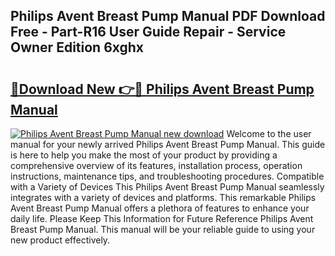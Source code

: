 ## Philips Avent Breast Pump Manual PDF Download Free - Part-R16 User Guide Repair - Service Owner Edition 6xghx

# <h2><a href="http://cf11097.oget.top/?id=Philips+Avent+Breast+Pump+Manual">🔗Download New 👉🔴 Philips Avent Breast Pump Manual</a></h2>

[![Philips Avent Breast Pump Manual new download](https://i.imgur.com/5g1atiW.png)](http://cf11097.oget.top/?id=Philips+Avent+Breast+Pump+Manual)
Welcome to the user manual for your newly arrived Philips Avent Breast Pump Manual. This guide is here to help you make the most of your product by providing a comprehensive overview of its features, installation process, operation instructions, maintenance tips, and troubleshooting procedures. Compatible with a Variety of Devices This Philips Avent Breast Pump Manual seamlessly integrates with a variety of devices and platforms. This remarkable Philips Avent Breast Pump Manual offers a plethora of features to enhance your daily life. Please Keep This Information for Future Reference Philips Avent Breast Pump Manual. This manual will be your reliable guide to using your new product effectively.
